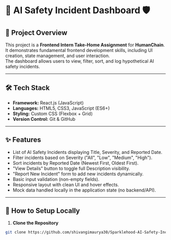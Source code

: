 # :robot: AI Safety Incident Dashboard :shield:

## 🚀 Project Overview

This project is a **Frontend Intern Take-Home Assignment** for **HumanChain**.  
It demonstrates fundamental frontend development skills, including UI creation, state management, and user interaction.  
The dashboard allows users to view, filter, sort, and log hypothetical AI safety incidents.

---

## 🛠 Tech Stack

- **Framework:** React.js (JavaScript)
- **Languages:** HTML5, CSS3, JavaScript (ES6+)
- **Styling:** Custom CSS (Flexbox + Grid)
- **Version Control:** Git & GitHub

---

## ✨ Features

- List of AI Safety Incidents displaying Title, Severity, and Reported Date.
- Filter incidents based on Severity ("All", "Low", "Medium", "High").
- Sort incidents by Reported Date (Newest First, Oldest First).
- "View Details" button to toggle full Description visibility.
- "Report New Incident" form to add new incidents dynamically.
- Basic input validation (non-empty fields).
- Responsive layout with clean UI and hover effects.
- Mock data handled locally in the application state (no backend/API).

---

## 📂 How to Setup Locally

1. **Clone the Repository**

```bash
git clone https://github.com/shivangimaurya30/Sparklehood-AI-Safety-Incident-Dashboard-.git
